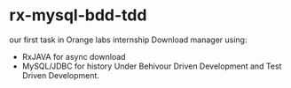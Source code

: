 # rx-mysql-bdd-tdd
our first task in Orange labs internship 
Download manager using:
*    RxJAVA for async download
*    MySQL/JDBC for history
Under Behivour Driven Development and Test Driven Development.

